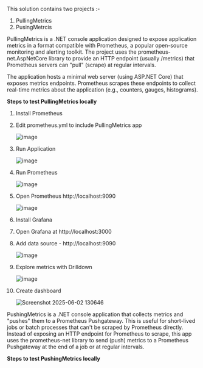 This solution contains two projects :-
  1. PullingMetrics
  2. PusingMetrcis

PullingMetrics is a .NET console application designed to expose application metrics in a format compatible with Prometheus, a popular open-source monitoring and alerting toolkit. The project uses the prometheus-net.AspNetCore library to provide an HTTP endpoint (usually /metrics) that Prometheus servers can "pull" (scrape) at regular intervals.

The application hosts a minimal web server (using ASP.NET Core) that exposes metrics endpoints. Prometheus scrapes these endpoints to collect real-time metrics about the application (e.g., counters, gauges,   histograms).

**Steps to test PullingMetrics locally**

  1. Install Prometheus
  2. Edit prometheus.yml to include PullingMetrics app

     ![image](https://github.com/user-attachments/assets/ceb94771-a2c2-4696-95c0-1428c356f975)
  4. Run Application

     ![image](https://github.com/user-attachments/assets/544b7fef-f39c-41b0-bab7-4a8b495c2a29)
  6. Run Prometheus
   
     ![image](https://github.com/user-attachments/assets/0a6f6be8-ad6d-41cf-8b40-9ab511560082)
  7. Open Prometheus http://localhost:9090

     ![image](https://github.com/user-attachments/assets/408e4a18-80f3-4e8d-9036-0047cec78194)
  9. Install Grafana
  10. Open Grafana at http://localhost:3000
  11. Add data source - http://localhost:9090

      ![image](https://github.com/user-attachments/assets/ce9050ef-ba89-49a1-89a6-9048f4aa6756)
  12. Explore metrics with Drilldown

      ![image](https://github.com/user-attachments/assets/fa1412ac-eac9-44de-8bfe-1fbdc3fcdfc4)

  14.  Create dashboard

        ![Screenshot 2025-06-02 130646](https://github.com/user-attachments/assets/e159e893-8bbe-4418-8425-0f7e11e92fa4)
       

PushingMetrics is a .NET console application that collects metrics and "pushes" them to a Prometheus Pushgateway. This is useful for short-lived jobs or batch processes that can't be scraped by Prometheus directly. Instead of exposing an HTTP endpoint for Prometheus to scrape, this app uses the prometheus-net library to send (push) metrics to a Prometheus Pushgateway at the end of a job or at regular intervals.

**Steps to test PushingMetrics locally**

